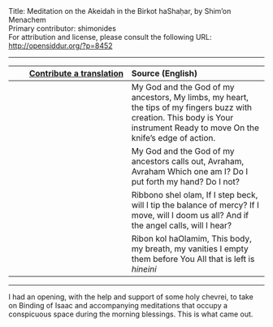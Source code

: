 <html>
<head></head>
<body>
Title: Meditation on the Akeidah in the Birkot haShaḥar, by Shim’on Menachem<br />
Primary contributor: shimonides<br />
For attribution and license, please consult the following URL: <a href="http://opensiddur.org/?p=8452">http://opensiddur.org/?p=8452</a>
<p />
<hr />

<table style="margin-left: auto;margin-right: auto;" class="draggable">
<thead><tr><th id="x" style="text-align: right;"><a href="/contributing/upload/">Contribute a translation</a></th><th style="text-align: left;">Source (English)</th></tr></thead>
<tbody>
<tr><td style="vertical-align:top;" width="46%">
<div class="liturgy"><span lang="he">

</span></div></td>
 
<td style="vertical-align:top;" width="53%">
<div class="english">
My God and the God of my ancestors,
My limbs, my heart, the tips of my fingers buzz with creation.
This body is Your instrument
Ready to move
On the knife’s edge of action.
</div></td></tr>


<tr><td style="vertical-align:top;" width="46%">
<div class="liturgy"><span lang="he">

</span></div></td>
 
<td style="vertical-align:top;" width="53%">
<div class="english">
My God and the God of my ancestors calls out,
Avraham, Avraham
Which one am I?
Do I put forth my hand?
Do I not?
</div></td></tr>


<tr><td style="vertical-align:top;" width="46%">
<div class="liturgy"><span lang="he">

</span></div></td>
 
<td style="vertical-align:top;" width="53%">
<div class="english">
Ribbono shel olam,
If I step beck, will I tip the balance of mercy?
If I move, will I doom us all?
And if the angel calls, will I hear?
</div></td></tr>


<tr><td style="vertical-align:top;" width="46%">
<div class="liturgy"><span lang="he">

</span></div></td>
 
<td style="vertical-align:top;" width="53%">
<div class="english">
Ribon kol haOlamim,
This body, my breath, my vanities
I empty them before You
All that is left is <em>hineini</em>
</div></td></tr>
</tbody></table>


<hr />

I had an opening, with the help and support of some holy chevrei, to take on Binding of Isaac and accompanying meditations that occupy a conspicuous space during the morning blessings. This is what came out.
</body>
</html>